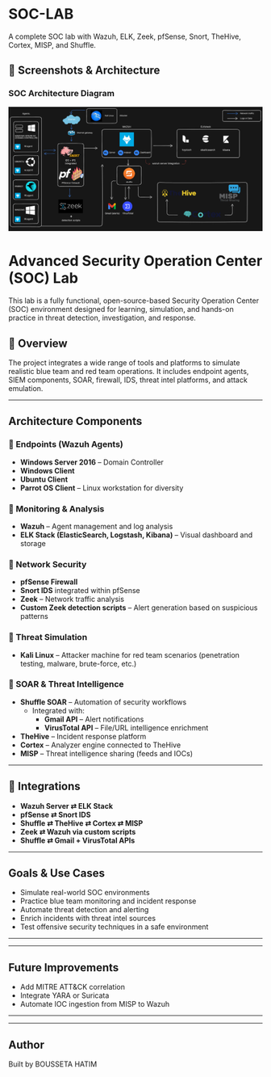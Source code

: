 # SOC-LAB
A complete SOC lab with Wazuh, ELK, Zeek, pfSense, Snort, TheHive, Cortex, MISP, and Shuffle.

## 📸 Screenshots & Architecture

### SOC Architecture Diagram

![SOC Architecture](Architecture.png)


#  Advanced Security Operation Center (SOC) Lab

This lab is a fully functional, open-source-based Security Operation Center (SOC) environment designed for learning, simulation, and hands-on practice in threat detection, investigation, and response.

## 📌 Overview

The project integrates a wide range of tools and platforms to simulate realistic blue team and red team operations. It includes endpoint agents, SIEM components, SOAR, firewall, IDS, threat intel platforms, and attack emulation.

---

##  Architecture Components

### 🔸 Endpoints (Wazuh Agents)
- **Windows Server 2016** – Domain Controller
- **Windows Client**
- **Ubuntu Client**
- **Parrot OS Client** – Linux workstation for diversity

### 🔸 Monitoring & Analysis
- **Wazuh** – Agent management and log analysis
- **ELK Stack (ElasticSearch, Logstash, Kibana)** – Visual dashboard and storage

### 🔸 Network Security
- **pfSense Firewall**
- **Snort IDS** integrated within pfSense
- **Zeek** – Network traffic analysis
- **Custom Zeek detection scripts** – Alert generation based on suspicious patterns

### 🔸 Threat Simulation
- **Kali Linux** – Attacker machine for red team scenarios (penetration testing, malware, brute-force, etc.)

### 🔸 SOAR & Threat Intelligence
- **Shuffle SOAR** – Automation of security workflows
  - Integrated with:
    - **Gmail API** – Alert notifications
    - **VirusTotal API** – File/URL intelligence enrichment
- **TheHive** – Incident response platform
- **Cortex** – Analyzer engine connected to TheHive
- **MISP** – Threat intelligence sharing (feeds and IOCs)

---

## 🔧 Integrations

- **Wazuh Server ⇄ ELK Stack**
- **pfSense ⇄ Snort IDS**
- **Shuffle ⇄ TheHive ⇄ Cortex ⇄ MISP**
- **Zeek ⇄ Wazuh via custom scripts**
- **Shuffle ⇄ Gmail + VirusTotal APIs**

---

## Goals & Use Cases

- Simulate real-world SOC environments
- Practice blue team monitoring and incident response
- Automate threat detection and alerting
- Enrich incidents with threat intel sources
- Test offensive security techniques in a safe environment

---

---

##  Future Improvements

- Add MITRE ATT&CK correlation
- Integrate YARA or Suricata
- Automate IOC ingestion from MISP to Wazuh

---



---

## Author

Built by BOUSSETA HATIM 



